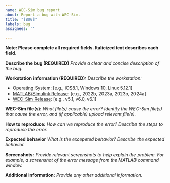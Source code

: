 ```yaml
---
name: WEC-Sim bug report
about: Report a bug with WEC-Sim. 
title: "[BUG]"
labels: bug
assignees: ''

---
```


**Note: Please complete all required fields. Italicized text describes each field.**

**Describe the bug (REQUIRED)**
_Provide a clear and concise description of the bug._

**Workstation information (REQUIRED):**
_Describe the workstation:_
 - Operating System: [e.g., iOS8.1, Windows 10, Linux 5.12.1]
 - [MATLAB/Simulink Release](https://www.mathworks.com/help/matlab/release-notes.html): [e.g., 2022b, 2023a, 2023b, 2024a]
 - [WEC-Sim Release](http://wec-sim.github.io/WEC-Sim/man/release_notes.html): [e.g., v5.1, v6.0, v6.1]

**WEC-Sim file(s):**
_What file(s) cause the error? Identify the WEC-Sim file(s) that cause the error, and (if applicable) upload relevant file(s)._

**How to reproduce:**
_How can we reproduce the error? Describe the steps to reproduce the error._

**Expected behavior**
_What is the excepeted behavior? Describe the expected behavior._

**Screenshots:**
_Provide relevant screenshots to help explain the problem. For example, a screenshot of the error message from the MATLAB command window._

**Additional information:**
_Provide any other additional information._
